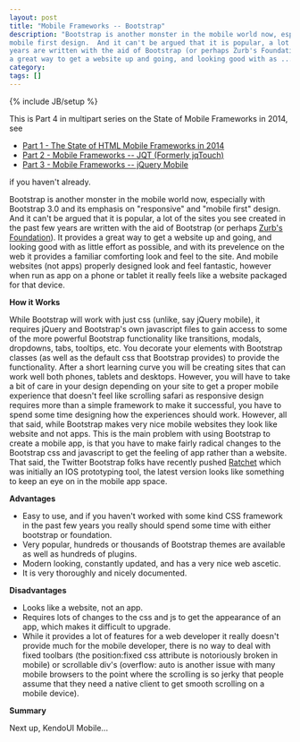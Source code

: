 ```yaml
---
layout: post
title: "Mobile Frameworks -- Bootstrap"
description: "Bootstrap is another monster in the mobile world now, especially with Bootstrap 3.0 and its emphasis on responsive and
mobile first design.  And it can't be argued that it is popular, a lot of the sites you see created in the past few
years are written with the aid of Bootstrap (or perhaps Zurb's Foundation)). It provides
a great way to get a website up and going, and looking good with as ..."
category: 
tags: []
---
```

{% include JB/setup %}

This is Part 4 in multipart series on the State of Mobile Frameworks in 2014, see

* [Part 1 - The State of HTML Mobile Frameworks in 2014](/programming/2014/04/22/the-state-of-html-mobile-frameworks-in-2014/)
* [Part 2 - Mobile Frameworks -- JQT (Formerly jqTouch)](http://www.agingcoder.com/programming/2014/04/24/mobile-frameworks-jqt/)
* [Part 3 - Mobile Frameworks -- jQuery Mobile](http://www.agingcoder.com/programming/2014/04/26/mobile-frameworks-jquery-mobile/)

if you haven't already.

Bootstrap is another monster in the mobile world now, especially with Bootstrap 3.0 and its emphasis on "responsive" and
"mobile first" design.  And it can't be argued that it is popular, a lot of the sites you see created in the past few
years are written with the aid of Bootstrap (or perhaps [Zurb's Foundation](http://foundation.zurb.com/)).  It provides
a great way to get a website up and going, and looking good with as little effort as possible, and with its prevelence
on the web it provides a familiar comforting look and feel to the site.  And mobile websites (not apps) properly
designed look and feel fantastic, however when run as app on a phone or tablet it really feels like a website packaged
for that device.

**How it Works**

While Bootstrap will work with just css (unlike, say jQuery mobile), it requires jQuery and Bootstrap's own javascript
files to gain access to some of the more powerful Bootstrap functionality like transitions, modals, dropdowns,
tabs, tooltips, etc.  You decorate your elements with Bootstrap classes (as well as the default css that Bootstrap
provides) to provide the functionality.  After a short learning curve you will be creating sites that can work
well both phones, tablets and desktops.  However, you will have to take a bit of care in your design depending on
your site to get a proper mobile experience that doesn't feel like scrolling safari as responsive design requires
more than a simple framework to make it successful, you have to spend some time designing how the experiences should
work.  However, all that said, while Bootstrap makes very nice mobile websites they look like website and not
apps.  This is the main problem with using Bootstrap to create a mobile app, is that you have to make fairly radical
changes to the Bootstrap css and javascript to get the feeling of app rather than a website.  That said, the
Twitter Bootstrap folks have recently pushed [Ratchet](http://goratchet.com/) which was initially an IOS prototyping
tool, the latest version looks like something to keep an eye on in the mobile app space.

**Advantages**
- Easy to use, and if you haven't worked with some kind CSS framework in the past few years you really should spend some
  time with either bootstrap or foundation.
- Very popular, hundreds or thousands of Bootstrap themes are available as well as hundreds of plugins.
- Modern looking, constantly updated, and has a very nice web ascetic.
- It is very thoroughly and nicely documented.

**Disadvantages**
- Looks like a website, not an app.
- Requires lots of changes to the css and js to get the appearance of an app, which makes it difficult to upgrade.
- While it provides a lot of features for a web developer it really doesn't provide much for the mobile developer,
  there is no way to deal with fixed toolbars (the position:fixed css attribute is notoriously broken in mobile) or
  scrollable div's (overflow: auto is another issue with many mobile browsers to the point where the scrolling is
  so jerky that people assume that they need a native client to get smooth scrolling on a mobile device).

**Summary**

Next up, KendoUI Mobile...

